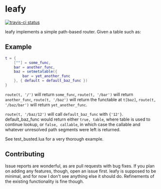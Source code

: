 leafy
=====

[![travis-ci status](https://secure.travis-ci.org/cmr/leafy.png)](http://travis-ci.org/#!/cmr/leafy/builds)

leafy implements a simple path-based router. Given a table such as:

Example
-------

```lua
t = {
	[""] = some_func,
	bar = another_func,
	baz = setmetatable({
		bar = yet_another_func
	}, { default = default_baz_func })
}
```

`route(t, '/')` will return `some_func`, `route(t, '/bar')` will return
`another_func`, `route(t, '/baz')` will return the functable at `t[baz]`,
`route(t, '/baz/bar')` will return `yet_another_func`.

`route(t, '/baz/12')` will call `default_baz_func` with `{'12'}`.
default_baz_func would return either `true, table`, where table is used to
continue lookup, or `false, callable`, in which case the callable and whatever
unresolved path segments were left is returned.

See test_busted.lua for a very thorough example.

Contributing
------------

Issue reports are wonderful, as are pull requests with bug fixes. If you plan
on adding any features, though, open an issue first. leafy is supposed to be
minimal, and for now I don't see anything else it should do. Refinements of
the existing functionality is fine though.
